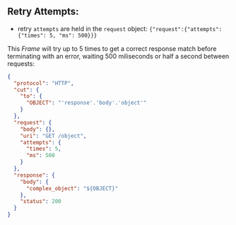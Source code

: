## Retry Attempts:

* retry `attempts` are held in the `request` object: `{"request":{"attempts": {"times": 5, "ms": 500}}}`

This *Frame* will try up to 5 times to get a correct response match before
terminating with an error, waiting 500 miliseconds or half a second between
requests:

```json
{
  "protocol": "HTTP",
  "cut": {
    "to": {
      "OBJECT": "'response'.'body'.'object'"
    }
  },
  "request": {
    "body": {},
    "uri": "GET /object",
    "attempts": {
      "times": 5,
      "ms": 500
    }
  },
  "response": {
    "body": {
      "complex_object": "${OBJECT}"
    },
    "status": 200
  }
}
```
